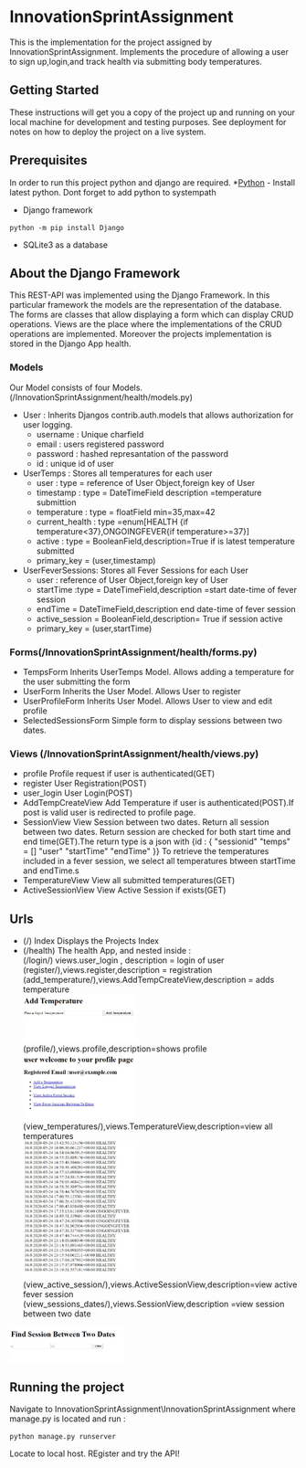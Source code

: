 # InnovationSprintAssignment
This is the implementation for the project assigned by InnovationSprintAssignment. Implements the procedure of allowing a user to sign up,login,and track health via submitting body temperatures. 

## Getting Started

These instructions will get you a copy of the project up and running on your local machine for development and testing purposes. See deployment for notes on how to deploy the project on a live system.

## Prerequisites

In order to run this project python and django are required.
*[Python](https://www.python.org/downloads/) - Install latest python. Dont forget to add python to systempath
* Django framework
```
python -m pip install Django
```
* SQLite3 as a database

## About the Django Framework
This REST-API was implemented using the Django Framework. In this particular framework the models are the representation of the database.
The forms are classes that allow displaying a form which can display CRUD operations.
Views are the place where the implementations of the CRUD operations are implemented.
Moreover the projects implementation is stored in the Django App health.
### Models
Our Model consists of four Models.(/InnovationSprintAssignment/health/models.py)
* User : Inherits Djangos contrib.auth.models that allows authorization for user logging.
  * username : Unique charfield
  * email : users registered password
  * password :  hashed represantation of the password
  * id : unique id of user
* UserTemps : Stores all temperatures for each user
  * user : type = reference of User Object,foreign key of User
  * timestamp : type = DateTimeField description =temperature submittion
  * temperature : type = floatField min=35,max=42
  * current_health : type =enum[HEALTH {if temperature<37},ONGOINGFEVER{if temperature>=37}]
  * active : type = BooleanField,description=True if is latest temperature submitted
  * primary_key = (user,timestamp)
* UserFeverSessions: Stores all Fever Sessions for each User
  * user : reference of User Object,foreign key of User
  * startTime :type = DateTimeField,description =start date-time of fever session
  * endTime = DateTimeField,description end date-time of fever session
  * active_session = BooleanField,description= True if session active
  * primary_key = (user,startTime)
### Forms(/InnovationSprintAssignment/health/forms.py)
* TempsForm Inherits UserTemps Model. Allows adding a temperature for the user submitting the form
* UserForm Inherits the User Model. Allows User to register
* UserProfileForm Inherits User Model. Allows User to view and edit profile
* SelectedSessionsForm Simple form to display sessions between two dates.
### Views (/InnovationSprintAssignment/health/views.py)
* profile Profile request if user is authenticated(GET)
* register User Registration(POST) 
* user_login User Login(POST)
* AddTempCreateView Add Temperature if user is authenticated(POST).If post is valid user is redirected to profile page.
* SessionView View Session between two dates. Return all session between two dates. Return session are checked for both start time and end time(GET).The return type is a json with
{id : {
	"sessionid"
	"temps" = []
	"user" 
	"startTime"
	"endTime"
}}
To retrieve the temperatures included in a fever session, we select all temperatures btween startTime and endTime.s
*  TemperatureView View all submitted temperatures(GET)
* ActiveSessionView View Active Session if exists(GET)
## Urls
* (/) Index Displays the Projects Index
* (/health) The health App, and nested inside : <br />
(/login/) views.user_login , description = login of user<br />
(register/),views.register,description = registration<br />
(add_temperature/),views.AddTempCreateView,description = adds temperature<br />
<img src = images/AddTemp.JPG width=200><br />
(profile/),views.profile,description=shows profile<br />
<img src = images/profile.JPG width=200><br />
(view_temperatures/),views.TemperatureView,description=view all temperatures<br />
<img src = images/viewTemps.JPG width=200><br />
(view_active_session/),views.ActiveSessionView,description=view active fever session<br />
(view_sessions_dates/),views.SessionView,description =view session between two date<br />
<img src = images/findSessions.JPG width=200>

## Running the project
Navigate to InnovationSprintAssignment\InnovationSprintAssignment where manage.py is located and run :
```
python manage.py runserver
```
Locate to local host. REgister and try the API!
